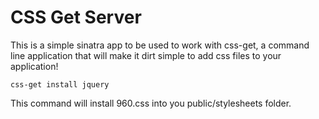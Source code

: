 # CSS Get Server

This is a simple sinatra app to be used to work with css-get, a command line application that will make it dirt simple to add css files to your application!

    css-get install jquery
    
This command will install 960.css into you public/stylesheets folder.


